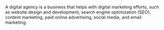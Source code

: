 A digital agency is a business that helps with digital marketing efforts, such as website design and development, search engine optimization (SEO), content marketing, paid online advertising, social media, and email marketing.
